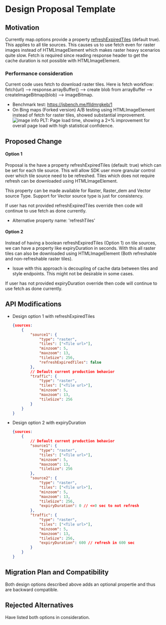 # Design Proposal Template

## Motivation

Currently map.options provide a property [refreshExpiredTiles](https://maplibre.org/maplibre-gl-js-docs/api/map/#map-parameters) (default true). This applies to all tile sources. This causes us to use fetch even for raster images instead of HTMLImageElement which makes raster heavy scenarios quite slow. Fetch is required since reading response header to get the cache duration is not possible with HTMLImageElement.

### Performance consideration
Current code uses fetch to download raster tiles. Here is fetch workflow: fetch(url) --> response.arrayBuffer() --> create blob from arrayBuffer --> createImageBitmap(blob) --> imageBitmap.
* Benchmark test: https://jsbench.me/flldmrgkeb/1
* On Bing maps (Forked version) A/B testing using HTMLImageElement instead of fetch for raster tiles, showed substantial improvement.
![image info](https://user-images.githubusercontent.com/15951646/216262258-8912ed33-5a6e-4ee4-a80d-c26d80db005a.png)
PLT: Page load time, showing a 2+% improvement for overall page load with high statistical confidence.

## Proposed Change

#### Option 1
Proposal is the have a property refreshExpiredTiles (default: true) which can be set for each tile source. This will allow SDK user more granular control over which tile source need to be refreshed. Tiles which does not require refresh can be downloaded using HTMLImageElement.

This property can be made available for Raster, Raster_dem and Vector source Type. Support for Vector source type is just for consistency.

If user has not provided refreshExpiredTiles override then code will continue to use fetch as done currently.

* Alternative property name: 'refreshTiles'

#### Option 2
Instead of having a boolean refreshExpiredTiles (Option 1) on tile sources, we can have a property like expiryDuration in seconds. With this all raster tiles can also be downloaded using HTMLImageElement (Both refreshable and non-refreshable raster tiles).
* Issue with this approach is decoupling of cache data between tiles and style endpoints. This might not be desirable in some cases.

If user has not provided expiryDuration override then code will continue to use fetch as done currently.

## API Modifications
* Design option 1 with refreshExpiredTiles
    ```json
    {sources:
    	{
    		"source1": {
    			"type": "raster",
    			"tiles": ["<Tile url>"],
    			"minzoom": 5,
    			"maxzoom": 13,
    			"tileSize": 256,
    			"refreshExpiredTiles": false
    		},
    		// Default current production behavior
    		"traffic": {
    			"type": "raster",
    			"tiles": ["<Tile url>"],
    			"minzoom": 5,
    			"maxzoom": 13,
    			"tileSize": 256
    		}
    	}
    }
    ```

* Design option 2 with expiryDuration
    ```json
    {sources:
    	{
    	    // Default current production behavior
    	    "source1": {
    			"type": "raster",
    			"tiles": ["<Tile url>"],
    			"minzoom": 5,
    			"maxzoom": 13,
    			"tileSize": 256 
    		},
    		"source2": {
    			"type": "raster",
    			"tiles": ["<Tile url>"],
    			"minzoom": 5,
    			"maxzoom": 13,
    			"tileSize": 256,
    			"expiryDuration": 0 // <=0 sec to not refresh
    		},
    		"traffic": {
    			"type": "raster",
    			"tiles": ["<Tile url>"],
    			"minzoom": 5,
    			"maxzoom": 13,
    			"tileSize": 256,
    			"expiryDuration": 600 // refresh in 600 sec
    		}
    	}
    }
    ```

## Migration Plan and Compatibility

Both design options described above adds an optional propertie and thus are backward compatible.

## Rejected Alternatives

Have listed both options in consideration.